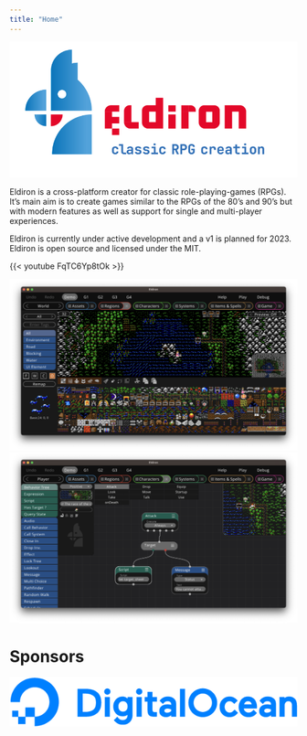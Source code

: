 ```yaml
---
title: "Home"
---
```


![Logo](logo.png)

Eldiron is a cross-platform creator for classic role-playing-games (RPGs). It’s main aim is to create games similar to the RPGs of the 80’s and 90’s but with modern features as well as support for single and multi-player experiences.

Eldiron is currently under active development and a v1 is planned for 2023. Eldiron is open source and licensed under the MIT.

{{< youtube FqTC6Yp8tOk >}}

![Screenshot](region_screenshot.png)
![Screenshot](behavior_screenshot.png)

# Sponsors

[![Digital Ocean](./DO_Logo_Horizontal_Blue.png)](https://www.digitalocean.com/?utm_medium=opensource&utm_source=Eldiron)
